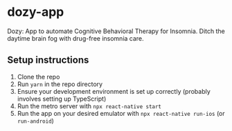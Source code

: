 # dozy-app

Dozy: App to automate Cognitive Behavioral Therapy for Insomnia. Ditch the daytime brain fog with drug-free insomnia care.

## Setup instructions

1. Clone the repo
2. Run `yarn` in the repo directory
3. Ensure your development environment is set up correctly (probably involves setting up TypeScript)
4. Run the metro server with `npx react-native start`
5. Run the app on your desired emulator with `npx react-native run-ios` (or `run-android`)
